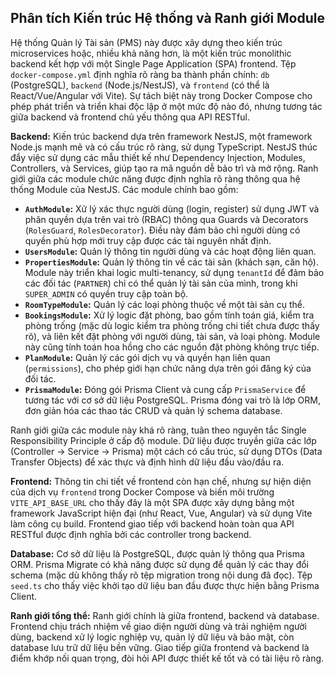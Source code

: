## Phân tích Kiến trúc Hệ thống và Ranh giới Module

Hệ thống Quản lý Tài sản (PMS) này được xây dựng theo kiến trúc microservices hoặc, nhiều khả năng hơn, là một kiến trúc monolithic backend kết hợp với một Single Page Application (SPA) frontend. Tệp `docker-compose.yml` định nghĩa rõ ràng ba thành phần chính: `db` (PostgreSQL), `backend` (Node.js/NestJS), và `frontend` (có thể là React/Vue/Angular với Vite). Sự tách biệt này trong Docker Compose cho phép phát triển và triển khai độc lập ở một mức độ nào đó, nhưng tương tác giữa backend và frontend chủ yếu thông qua API RESTful.

**Backend:**
Kiến trúc backend dựa trên framework NestJS, một framework Node.js mạnh mẽ và có cấu trúc rõ ràng, sử dụng TypeScript. NestJS thúc đẩy việc sử dụng các mẫu thiết kế như Dependency Injection, Modules, Controllers, và Services, giúp tạo ra mã nguồn dễ bảo trì và mở rộng. Ranh giới giữa các module chức năng được định nghĩa rõ ràng thông qua hệ thống Module của NestJS. Các module chính bao gồm:
*   **`AuthModule`:** Xử lý xác thực người dùng (login, register) sử dụng JWT và phân quyền dựa trên vai trò (RBAC) thông qua Guards và Decorators (`RolesGuard`, `RolesDecorator`). Điều này đảm bảo chỉ người dùng có quyền phù hợp mới truy cập được các tài nguyên nhất định.
*   **`UsersModule`:** Quản lý thông tin người dùng và các hoạt động liên quan.
*   **`PropertiesModule`:** Quản lý thông tin về các tài sản (khách sạn, căn hộ). Module này triển khai logic multi-tenancy, sử dụng `tenantId` để đảm bảo các đối tác (`PARTNER`) chỉ có thể quản lý tài sản của mình, trong khi `SUPER_ADMIN` có quyền truy cập toàn bộ.
*   **`RoomTypeModule`:** Quản lý các loại phòng thuộc về một tài sản cụ thể.
*   **`BookingsModule`:** Xử lý logic đặt phòng, bao gồm tính toán giá, kiểm tra phòng trống (mặc dù logic kiểm tra phòng trống chi tiết chưa được thấy rõ), và liên kết đặt phòng với người dùng, tài sản, và loại phòng. Module này cũng tính toán hoa hồng cho các nguồn đặt phòng không trực tiếp.
*   **`PlanModule`:** Quản lý các gói dịch vụ và quyền hạn liên quan (`permissions`), cho phép giới hạn chức năng dựa trên gói đăng ký của đối tác.
*   **`PrismaModule`:** Đóng gói Prisma Client và cung cấp `PrismaService` để tương tác với cơ sở dữ liệu PostgreSQL. Prisma đóng vai trò là lớp ORM, đơn giản hóa các thao tác CRUD và quản lý schema database.

Ranh giới giữa các module này khá rõ ràng, tuân theo nguyên tắc Single Responsibility Principle ở cấp độ module. Dữ liệu được truyền giữa các lớp (Controller -> Service -> Prisma) một cách có cấu trúc, sử dụng DTOs (Data Transfer Objects) để xác thực và định hình dữ liệu đầu vào/đầu ra.

**Frontend:**
Thông tin chi tiết về frontend còn hạn chế, nhưng sự hiện diện của dịch vụ `frontend` trong Docker Compose và biến môi trường `VITE_API_BASE_URL` cho thấy đây là một SPA được xây dựng bằng một framework JavaScript hiện đại (như React, Vue, Angular) và sử dụng Vite làm công cụ build. Frontend giao tiếp với backend hoàn toàn qua API RESTful được định nghĩa bởi các controller trong backend.

**Database:**
Cơ sở dữ liệu là PostgreSQL, được quản lý thông qua Prisma ORM. Prisma Migrate có khả năng được sử dụng để quản lý các thay đổi schema (mặc dù không thấy rõ tệp migration trong nội dung đã đọc). Tệp `seed.ts` cho thấy việc khởi tạo dữ liệu ban đầu được thực hiện bằng Prisma Client.

**Ranh giới tổng thể:**
Ranh giới chính là giữa frontend, backend và database. Frontend chịu trách nhiệm về giao diện người dùng và trải nghiệm người dùng, backend xử lý logic nghiệp vụ, quản lý dữ liệu và bảo mật, còn database lưu trữ dữ liệu bền vững. Giao tiếp giữa frontend và backend là điểm khớp nối quan trọng, đòi hỏi API được thiết kế tốt và có tài liệu rõ ràng.
